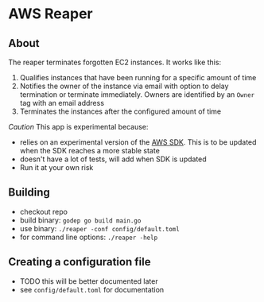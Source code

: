 # AWS Reaper

## About

The reaper terminates forgotten EC2 instances. It works like this:

1. Qualifies instances that have been running for a specific amount of time
2. Notifies the owner of the instance via email with option to delay termination or terminate immediately. Owners are identified by an `Owner` tag with an email address
3. Terminates the instances after the configured amount of time

*Caution* This app is experimental because:

* relies on an experimental version of the [AWS SDK](https://github.com/awslabs/aws-sdk-go). This is to be updated when the SDK reaches a more stable state
* doesn't have a lot of tests, will add when SDK is updated
* Run it at your own risk

## Building

* checkout repo
* build binary: `godep go build main.go`
* use binary: `./reaper -conf config/default.toml`
* for command line options: `./reaper -help`

## Creating a configuration file

* TODO this will be better documented later
* see `config/default.toml` for documentation